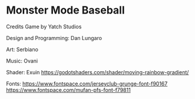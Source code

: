 # Monster Mode Baseball

Credits
Game by Yatch Studios

Design and Programming: Dan Lungaro

Art: Serbiano

Music: Ovani

Shader: Exuin https://godotshaders.com/shader/moving-rainbow-gradient/

Fonts: https://www.fontspace.com/jerseyclub-grunge-font-f90167 https://www.fontspace.com/mufan-pfs-font-f79811
